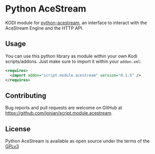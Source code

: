 # Python AceStream

KODI module for [python-acestream](https://github.com/jonian/python-acestream), an interface to interact with the AceStream Engine and the HTTP API.

## Usage

You can use this python library as module within your own Kodi scripts/addons. Just make sure to import it within your `addon.xml`:

```xml
<requires>
  <import addon="script.module.acestream" version="0.1.5" />
</requires>
```

## Contributing
Bug reports and pull requests are welcome on GitHub at https://github.com/jonian/script.module.acestream.

## License
Python AceStream is available as open source under the terms of the [GPLv3](http://www.gnu.org/licenses/gpl-3.0.en.html)
